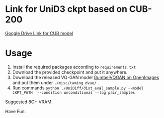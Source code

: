 # Link for UniD3 ckpt based on CUB-200

[Google Drive Link for CUB model](
https://drive.google.com/file/d/1dVRp3lPrWS0EWFViYG3Bj_tHmD3riVZP/view?usp=sharing)

# Usage

1. Install the required packages according to ``requirements.txt``
2. Download the provided checkpoint and put it anywhere.
3. Download the released VQ-GAN model [GumbelVQGAN on OpenImages](https://facevcstandard.blob.core.windows.net/t-shuygu/release_model/VQ-Diffusion/pretrained_model/taming_dvae/taming_f8_8192_openimages_last.pth?sv=2019-12-12&st=2022-03-09T01%3A59%3A19Z&se=2028-03-10T01%3A59%3A00Z&sr=b&sp=r&sig=T9d9A3bZVuSgGXYCYesEq9egLvMS0Gr7A4h6MCkiDcw%3D) and put them under ``./misc/taming_dvae/``
4. Run commands ``python ./UniDiff/dist_eval_sample.py --model CKPT_PATH  --condition unconditional --log pair_samples``


Suggested 8G+ VRAM.

Have Fun.